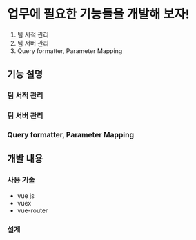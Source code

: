 # 업무에 필요한 기능들을 개발해 보자!
1. 팀 서적 관리
2. 팀 서버 관리
3. Query formatter, Parameter Mapping

## 기능 설명
### 팀 서적 관리
### 팀 서버 관리
### Query formatter, Parameter Mapping

## 개발 내용
### 사용 기술
* vue js
* vuex
* vue-router
### 설계